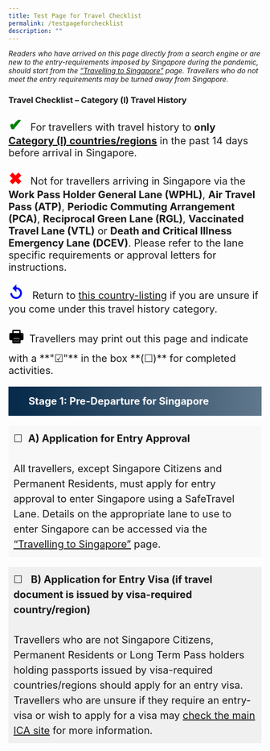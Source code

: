 ```yaml
---
title: Test Page for Travel Checklist
permalink: /testpageforchecklist
description: ""
---
```

<i>Readers who have arrived on this page directly from a search engine or are new to the entry-requirements imposed by Singapore during the pandemic, should start from the <a href="/arriving/overview" target="_blank" >“Travelling to Singapore”</a> page. Travellers who do not meet the entry requirements may be turned away from Singapore. </i>

### Travel Checklist – Category (I) Travel History


<p style="font-size:20px;"><span style="color:green; font-size:32px;"><b>&#10004;</b></span> &nbsp; For travellers with travel history to <b>only</b> <a href="/shn-and-swab-summary" target="_blank"><b>Category (I) countries/regions</b></a> in the past 14 days before arrival in Singapore.</p>

<p style="font-size:20px;"><span style="color:red; font-size:32px;"><b>&#10006;</b></span> &nbsp; Not for travellers arriving in Singapore via the <b>Work Pass Holder General Lane (WPHL)</b>, <b>Air Travel Pass (ATP)</b>, <b>Periodic Commuting Arrangement (PCA)</b>, <b>Reciprocal Green Lane (RGL)</b>, <b>Vaccinated Travel Lane (VTL)</b> or <b>Death and Critical Illness Emergency Lane (DCEV)</b>. Please refer to the lane specific requirements or approval letters for instructions.</p>

<p  style="font-size:20px;"><span style="color:blue; font-size:32px;"><b>&#8634;</b></span> &nbsp; Return to <a href="/shn-and-swab-summary" target="_blank">this country-listing</a> if you are unsure if you come under this travel history category. </p>

<p  style="font-size:20px;"><span style="color:black; font-size:32px;"><b>&#x1F5B6;</b></span> &nbsp;Travellers may print out this page and indicate with a **"&#9745;"** in the box **(&#9744;)** for completed activities.</p>

<div style="background: linear-gradient(90deg, #072b4b, #61788c); border-left:20px #072b4b solid; color: #FFFFFF; font-size: 20px; line-height: 28px; padding: 15px 20px 15px 20px;	margin: 20px 0px 20px 0px;"><b>Stage 1: Pre-Departure for Singapore</b></div>
<p style="padding:10px; margin-bottom:20px; line-height:1.5; background-color:#f8f8f8; font-size:20px;">&#9744;  &nbsp;<b>A) Application for Entry Approval</b><br><br>
All travellers, except Singapore Citizens and Permanent Residents, must apply for entry approval to enter Singapore using a SafeTravel Lane. Details on the appropriate lane to use to enter Singapore can be accessed via the <a href="/arriving/overview" target="_blank" >“Travelling to Singapore”</a> page.</p>
<p style="padding: 10px; margin: 20px 0px 20px 0px; line-height:1.5; background:#f0f0f0; font-size:20px;">&#9744; &nbsp; <b>B) Application for Entry Visa (if travel document is issued by visa-required country/region)</b><br><br>
Travellers who are not Singapore Citizens, Permanent Residents or Long Term Pass holders holding passports issued by visa-required countries/regions should apply for an entry visa. Travellers who are unsure if they require an entry-visa or wish to apply for a visa may <a href="https://www.ica.gov.sg/enter-depart/entry_requirements/visa_requirements" target="_blank">check the main ICA site</a> for more information.</p>
